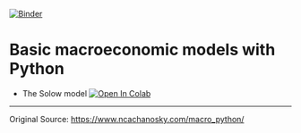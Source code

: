 [![Binder](https://notebooks.gesis.org/binder/badge_logo.svg)](https://notebooks.gesis.org/binder/v2/gh/cmg777/intro-macro-models-with-python/HEAD)

# Basic macroeconomic models with Python

- The Solow model  [![Open In Colab](https://colab.research.google.com/assets/colab-badge.svg)](https://colab.research.google.com/github/cmg777/intro-macro-models-with-python/blob/main/Solow%20Model.ipynb)



---

Original Source: https://www.ncachanosky.com/macro_python/
